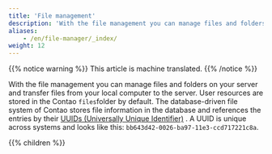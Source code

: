```yaml
---
title: 'File management'
description: 'With the file management you can manage files and folders on your server and transfer files from your local computer to the server.'
aliases:
    - /en/file-manager/_index/
weight: 12
---
```


{{% notice warning %}}
This article is machine translated.
{{% /notice %}}

With the file management you can manage files and folders on your server and transfer files from your local computer to the server. User resources are stored in the Contao `files`folder by default. The database-driven file system of Contao stores file information in the database and references the entries by their [UUIDs (Universally Unique Identifier)](https://de.wikipedia.org/wiki/Universally_Unique_Identifier) . A UUID is unique across systems and looks like this: `bb643d42-0026-ba97-11e3-ccd717221c8a`.

{{% children %}}
